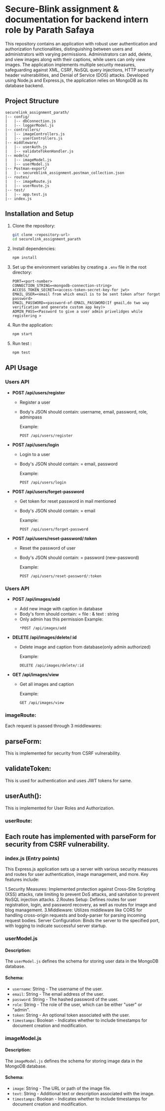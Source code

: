 # Secure-Blink assignment & documentation for backend intern role by Parath Safaya

This repository contains an application with robust user authentication and authorization functionalities, distinguishing between users and administrators with varying permissions. Administrators can add, delete, and view images along with their captions, while users can only view images. The application implements multiple security measures, safeguarding against XML, CSRF, NoSQL query injections, HTTP security header vulnerabilities, and Denial of Service (DOS) attacks. Developed using Node.js and Express.js, the application relies on MongoDB as its database backend.
## Project Structure

```plaintext
securelink_assignment_parath/
|-- config/
|   |-- dbConnection.js
|   |-- loggerModel.js
|-- controllers/
|   |-- imageControllers.js
|   |-- userControllers.js
|-- middleware/
|   |-- userAuth.js
|   |-- validateTokenHandler.js
|-- models/
|   |-- imageModel.js
|   |-- userModel.js
|-- Postman-export/
|   |-- secureblink_assignment.postman_collection.json
|-- routes/
|   |-- imageRoute.js
|   |-- userRoute.js
|-- test/
|   |-- app.test.js
|-- index.js
```

## Installation and Setup

1. Clone the repository:

   ```bash
   git clone <repository-url>
   cd securelink_assignment_parath
   ```

2. Install dependencies:

   ```bash
   npm install
   ```

3. Set up the environment variables by creating a `.env` file in the root directory:

   ```plaintext
   PORT=<port-number>
   CONNECTION_STRING=<mongodb-connection-string>
   ACCESS_TOKEN_SECRET=<access-token-secret-key-for jwt>
   EMAIL_USER=<email from which email is to be sent token after forgot password>
   EMAIL_PASSWORD=<password-of-EMAIL_PASSWORD(If gmail,do two way verification and generate custom app key)>
   ADMIN_PASS=<Password to give a user admin privelidges while registering >
   ```

4. Run the application:

   ```bash
   npm start
   ```
   
6. Run test :

   ```bash
   npm test
   ```

## API Usage

### Users API

- **POST /api/users/register**
  - Register a user
  - Body's JSON should contain: username, email, password, role, adminpass
  
    Example:
    ```plaintext
    POST /api/users/register
    ```
    
- **POST /api/users/login**
  - Login to a user
  - Body's JSON should contain: = email, password
  
    Example:
    ```plaintext
    POST /api/users/login
    ```

- **POST /api/users/forget-password**
  - Get token for reset password in mail mentioned
  - Body's JSON should contain: = email
  
    Example:
    ```plaintext
    POST /api/users/forget-password
    ```
    
- **POST /api/users/reset-password/:token**
  - Reset the password of user 
  - Body's JSON should contain: =  password (new-password)
  
    Example:
    ```plaintext
    POST /api/users/reset-password/:token
    ```

### Users API

- **POST /api/images/add**
  - Add new image with caption in database
  - Body's form should contain: =  file : <image-uploaded> & text : string
  - Only admin has this permission
    Example:
    ```plaintext
    *POST /api/images/add
    ```

- **DELETE /api/images/delete/:id**
  - Delete image and caption from database(only admin authorized)
  
    Example:
    ```plaintext
    DELETE /api/images/delete/:id
    ```

- **GET /api/images/view**
  - Get all images and caption

    Example:
    ```plaintext
    GET /api/images/view
    ```


### imageRoute:
Each request is passed through 3 middlewares:

## parseForm:
This is implemented for security from CSRF vulnerability.
## validateToken:
This is used for authentication and uses JWT tokens for same.
## userAuth():
This is implemented for User Roles and Authorization.

### userRoute:
## Each route has implemented with parseForm for security from CSRF vulnerability.

### index.js (Entry points)
This Express.js application sets up a server with various security measures and routes for user authentication, image management, and more. Key features include:

1.Security Measures: Implemented protection against Cross-Site Scripting (XSS) attacks, rate limiting to prevent DoS attacks, and sanitation to prevent NoSQL injection attacks.
2.Routes Setup: Defines routes for user registration, login, and password recovery, as well as routes for image and blog management.
3.Middleware: Utilizes middleware like CORS for handling cross-origin requests and body-parser for parsing incoming request bodies.
Server Configuration: Binds the server to the specified port, with logging to indicate successful server startup.



### userModel.js

#### Description:
The `userModel.js` defines the schema for storing user data in the MongoDB database.

#### Schema:
- `username`: String - The username of the user.
- `email`: String - The email address of the user.
- `password`: String - The hashed password of the user.
- `role`: String - The role of the user, which can be either "user" or "admin".
- `token`: String - An optional token associated with the user.
- `timestamps`: Boolean - Indicates whether to include timestamps for document creation and modification.

### imageModel.js

#### Description:
The `imageModel.js` defines the schema for storing image data in the MongoDB database.

#### Schema:
- `image`: String - The URL or path of the image file.
- `text`: String - Additional text or description associated with the image.
- `timestamps`: Boolean - Indicates whether to include timestamps for document creation and modification.


